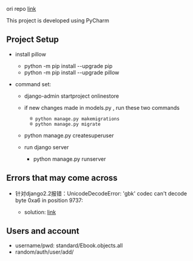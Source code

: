 ori repo [link](https://github.com/pymike00/The-Complete-Guide-To-DRF-and-VueJS)

This project is developed using PyCharm


Project Setup
---
- install pillow 
    - python -m pip install --upgrade pip
    - python -m pip install --upgrade pillow

- command set:
  
    - django-admin startproject onlinestore
    
    - if new changes made in models.py , run these two commands

            ® python manage.py makemigrations
            ® python manage.py migrate
    - python manage.py createsuperuser
            
    - run django server
        - python manage.py runserver



Errors that may come across
---
- 针对django2.2报错：UnicodeDecodeError: 'gbk' codec can't decode byte 0xa6 in position 9737: 
    
    - solution: [link](https://www.cnblogs.com/loveprogramme/p/10726712.html) 

Users and account
---
- username/pwd: standard/Ebook.objects.all
- random/auth/user/add/
